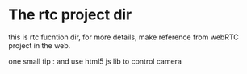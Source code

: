 
The rtc project dir 
===

this is rtc fucntion dir, for more details, make reference from webRTC project in the web.
	

one small tip :	and use html5 js lib to control camera